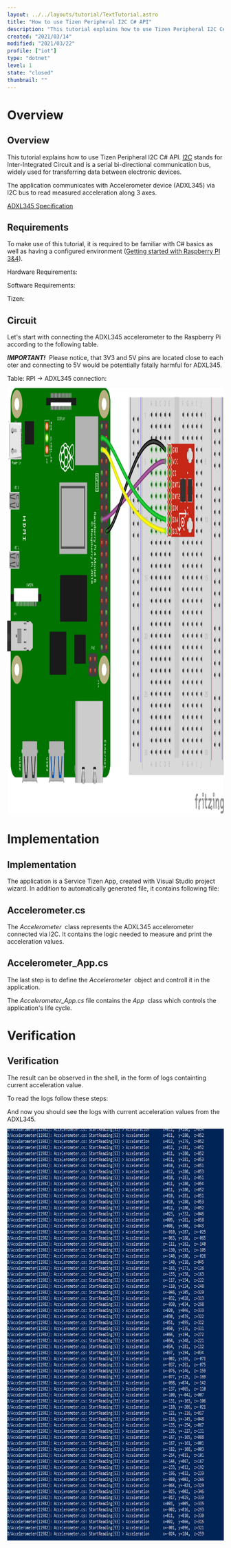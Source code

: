 ```yaml
---
layout: ../../layouts/tutorial/TextTutorial.astro
title: "How to use Tizen Peripheral I2C C# API"
description: "This tutorial explains how to use Tizen Peripheral I2C C# API. The application uses the ADXL345 accelerometer."
created: "2021/03/14"
modified: "2021/03/22"
profile: ["iot"]
type: "dotnet"
level: 1
state: "closed"
thumbnail: ""
---
```


#

# Overview

## Overview

This tutorial explains how to use Tizen Peripheral I2C C# API. [I2C](https://en.wikipedia.org/wiki/I%C2%B2C) stands for Inter-Integrated Circuit and is a serial bi-directional communication bus, widely used for transferring data between electronic devices.



The application communicates with Accelerometer device (ADXL345) via I2C bus to read measured acceleration along 3 axes.



[ADXL345 Specification](http://https:\www.sparkfun.com\datasheets\Sensors\Accelerometer\ADXL345.pdf)



## Requirements

To make use of this tutorial, it is required to be familiar with C# basics as well as having a configured environment ([Getting started with Raspberry PI 3&4](https://tizenschool.org/tutorial/191/contents/1)).



Hardware Requirements:



Software Requirements:



Tizen:

## Circuit

Let's start with connecting the ADXL345 accelerometer to the Raspberry Pi according to the following table.



**_IMPORTANT!_**  Please notice, that 3V3 and 5V pins are located close to each oter and connecting to 5V would be potentially fatally harmful for ADXL345.



Table: RPI -> ADXL345 connection:

<img src="/assets/images/tutorials/233/adxl-i2c-circuit_bb.png" style="height:987px; width:1293px"/>

# Implementation

## Implementation

The application is a Service Tizen App, created with Visual Studio project wizard. In addition to automatically generated file, it contains following file:

## Accelerometer.cs

The _Accelerometer_  class represents the ADXL345 accelerometer connected via I2C. It contains the logic needed to measure and print the acceleration values.



## Accelerometer_App.cs

The last step is to define the _Accelerometer_  object and controll it in the application.



The _Accelerometer_App.cs_ file contains the _App_  class which controls the application's life cycle.



# Verification

## Verification

The result can be observed in the shell, in the form of logs containting current acceleration value.



To read the logs follow these steps:



And now you should see the logs with current acceleration values from the ADXL345.

<img src="/assets/images/tutorials/233/result.png" style="height:955px; width:779px"/>
